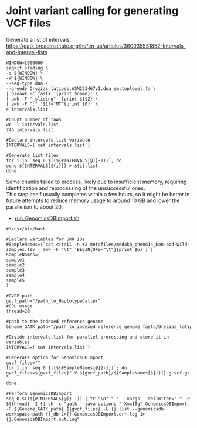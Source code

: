 # Joint variant calling for generating VCF files
Generate a list of intervals.   
https://gatk.broadinstitute.org/hc/en-us/articles/360035531852-Intervals-and-interval-lists
```
WINDOW=1000000
seqkit sliding \
-s ${WINDOW} \
-W ${WINDOW} \
--seq-type dna \
--greedy Oryzias_latipes.ASM223467v1.dna_sm.toplevel.fa \
| bioawk -c fastx '{print $name}' \
| awk -F "_sliding" '{print $1$2}'\
| awk -F ":" '$1!="MT"{print $0}' \
> intervals.list

#Count number of raws
wc -l intervals.list 
745 intervals.list

#Declare intervals.list variable
INTERVALS=(`cat intervals.list`)

#Generate list files
for i in `seq 0 $((${#INTERVALS[@]}-1))`; do
echo ${INTERVALS[${i}]} > ${i}.list
done
```


Some chunks failed to process, likely due to insufficient memory, requiring identification and reprocessing of the unsuccessful ones.   
This step itself usually completes within a few hours, so it might be better in future attempts to reduce memory usage to around 10 GB and lower the parallelism to about 20.   

- [run_GenomicsDBImport.sh](scripts/run_GenomicsDBImport.sh)
```
#!/usr/bin/bash

#Declare variables for SRR IDs
#SampleNames=(`cat <(tail -n +2 metafiles/medaka_pheno14_Kon-add-wild-samples.tsv | awk -F "\t" 'BEGIN{OFS="\t"}{print $6}')`)
SampleNames=(
sample1
sample2
sample3
sample4
sample5
)

#GVCF path
gvcf_path="/path_to_HaplotypeCaller"
#CPU usage
thread=20

#path to the indexed reference genome
Genome_GATK_path="/path_to_indexed_reference_genome_fasta/Oryzias_latipes.ASM223467v1.dna_sm.toplevel.fa"

#Divide intervals.list for parallel processing and store it in variables
INTERVALS=(`cat intervals.list`)

#Generate option for GenomicsDBImport
gvcf_files=""
for i in `seq 0 $((${#SampleNames[@]}-1))`; do
gvcf_files=${gvcf_files}"-V ${gvcf_path}/${SampleNames[${i}]}.g.vcf.gz "
done

#Perform GenomicsDBImport
seq 0 $((${#INTERVALS[@]}-1)) | tr "\n" " " | xargs --delimiter=" " -P ${thread} -I {} sh -c "gatk --java-options "-Xmx10g" GenomicsDBImport -R ${Genome_GATK_path} ${gvcf_files} -L {}.list --genomicsdb-workspace-path {}_db 2>{}.GenomicsDBImport.err.log 1>{}.GenomicsDBImport.out.log"
```
